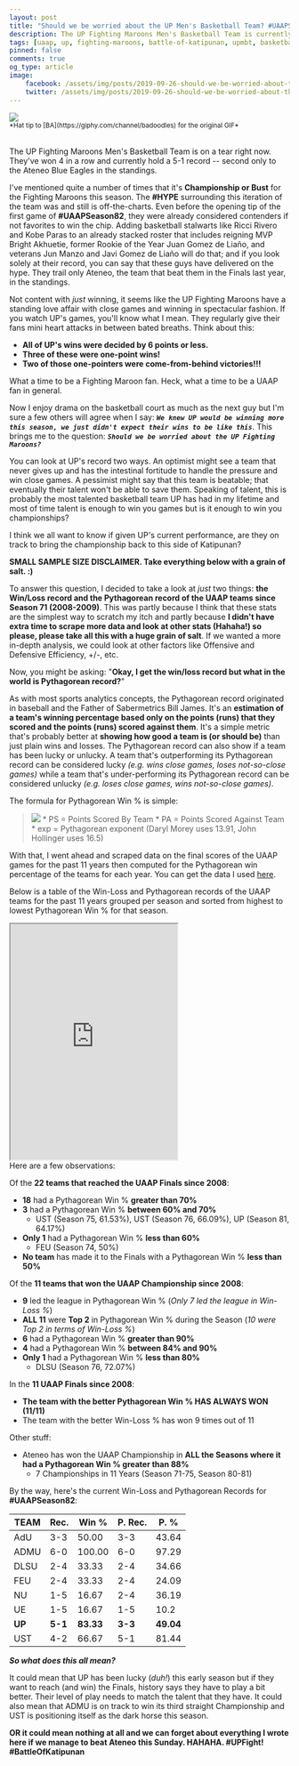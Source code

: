 ```yaml
---
layout: post
title: "Should we be worried about the UP Men's Basketball Team? #UAAPSeason82"
description: The UP Fighting Maroons Men's Basketball Team is currently 5-1 and ranks second only to Ateneo in the standings so there's nothing to worry about, right?
tags: [uaap, up, fighting-maroons, battle-of-katipunan, upmbt, basketball, data, sports, uaapseason82]
pinned: false
comments: true
og_type: article
image:
    facebook: /assets/img/posts/2019-09-26-should-we-be-worried-about-the-up-mbt-uaapseason82/kalma.png
    twitter: /assets/img/posts/2019-09-26-should-we-be-worried-about-the-up-mbt-uaapseason82/kalma.png
---
```

<div class='col-lg-12 img-container'><img class='img-fluid post-img img-shadow' src='{{ site.baseurl }}/assets/img/posts/2019-09-26-should-we-be-worried-about-the-up-mbt-uaapseason82/kalma-720.gif'></div>
<small>*Hat tip to [BA](https://giphy.com/channel/badoodles) for the original GIF*</small>
<br><br>

The UP Fighting Maroons Men's Basketball Team is on a tear right now. They've won 4 in a row and currently hold a 5-1 record -- second only to the Ateneo Blue Eagles in the standings.

I've mentioned quite a number of times that it's **Championship or Bust** for the Fighting Maroons this season. The **#HYPE** surrounding this iteration of the team was and still is off-the-charts. Even before the opening tip of the first game of **#UAAPSeason82**, they were already considered contenders if not favorites to win the chip. Adding basketball stalwarts like Ricci Rivero and Kobe Paras to an already stacked roster that includes reigning MVP Bright Akhuetie, former Rookie of the Year Juan Gomez de Liaño, and veterans Jun Manzo and Javi Gomez de Liaño will do that; and if you look solely at their record, you can say that these guys have delivered on the hype. They trail only Ateneo, the team that beat them in the Finals last year, in the standings.

Not content with *just* winning, it seems like the UP Fighting Maroons have a standing love affair with close games and winning in spectacular fashion. If you watch UP's games, you'll know what I mean. They regularly give their fans mini heart attacks in between bated breaths. Think about this:

* **All of UP's wins were decided by 6 points or less.**
* **Three of these were one-point wins!**
* **Two of those one-pointers were come-from-behind victories!!!**

What a time to be a Fighting Maroon fan. Heck, what a time to be a UAAP fan in general.

Now I enjoy drama on the basketball court as much as the next guy but I'm sure a few others will agree when I say: **_```We knew UP would be winning more this season, we just didn't expect their wins to be like this```_**. This brings me to the question: **_```Should we be worried about the UP Fighting Maroons?```_**

You can look at UP's record two ways. An optimist might see a team that never gives up and has the intestinal fortitude to handle the pressure and win close games. A pessimist might say that this team is beatable; that eventually their talent won't be able to save them. Speaking of talent, this is probably the most talented basketball team UP has had in my lifetime and most of time talent is enough to win you games but is it enough to win you championships?

I think we all want to know if given UP's current performance, are they on track to bring the championship back to this side of Katipunan?

**SMALL SAMPLE SIZE DISCLAIMER. Take everything below with a grain of salt. :)**

To answer this question, I decided to take a look at *just* two things: **the Win/Loss record and the Pythagorean record of the UAAP teams since Season 71 (2008-2009)**. This was partly because I think that these stats are the simplest way to scratch my itch and partly because **I didn't have extra time to scrape more data and look at other stats (Hahaha!) so please, please take all this with a huge grain of salt**. If we wanted a more in-depth analysis, we could look at other factors like Offensive and Defensive Efficiency, +/-, etc.

Now, you might be asking: "**Okay, I get the win/loss record but what in the world is Pythagorean record?**"

As with most sports analytics concepts, the Pythagorean record originated in baseball and the Father of Sabermetrics Bill James. It's an **estimation of a team's winning percentage based only on the points (runs) that they scored and the points (runs) scored against them**. It's a simple metric that's probably better at **showing how good a team is (or should be)** than just plain wins and losses. The Pythagorean record can also show if a team has been lucky or unlucky. A team that's outperforming its Pythagorean record can be considered lucky *(e.g. wins close games, loses not-so-close games)* while a team that's under-performing its Pythagorean record can be considered unlucky *(e.g. loses close games, wins not-so-close games)*.

The formula for Pythagorean Win % is simple:

><img class='img-fluid' src='https://latex.codecogs.com/svg.latex?\Large&space;Pythagorean Win Percentage=\frac{PS^{exp}}{PS^{exp} + PA^{exp}}' />
>* PS = Points Scored By Team
>* PA = Points Scored Against Team
>* exp = Pythagorean exponent (Daryl Morey uses 13.91, John Hollinger uses 16.5)

With that, I went ahead and scraped data on the final scores of the UAAP games for the past 11 years then computed for the Pythagorean win percentage of the teams for each year. You can get the data I used [here](https://docs.google.com/spreadsheets/d/1grFfOW5dPm6dmnWn1rUo7D-Grq_aMnQACAOtvp7GKnk/edit?usp=sharing).

Below is a table of the Win-Loss and Pythagorean records of the UAAP teams for the past 11 years grouped per season and sorted from highest to lowest Pythagorean Win % for that season.

<!-- <iframe class='airtable-embed' src='https://airtable.com/embed/shrM8fHD7lH0hDyjP?backgroundColor=gray' frameborder='0' onmousewheel='' style='background: transparent; border: 1px solid #ccc;' width='100%' height='500'></iframe> -->

<iframe class='embed-responsive' src='https://docs.google.com/spreadsheets/d/e/2PACX-1vQsw77l5JCZCJMaX3i3Tf6Mg8Jq0-sUReK-7scURYN39_EUrxObGPZ27M-rAOYG_Vl2HzhKDuJdBLQI/pubhtml?gid=0&amp;single=true&amp;widget=true&amp;headers=false' height='424px'></iframe>

<br>
Here are a few observations:

Of the **22 teams that reached the UAAP Finals since 2008**:
* **18** had a Pythagorean Win % **greater than 70%**
* **3** had a Pythagorean Win % **between 60% and 70%**
    * UST (Season 75, 61.53%), UST (Season 76, 66.09%), UP (Season 81, 64.17%)
* **Only 1** had a Pythagorean Win % **less than 60%**
    * FEU (Season 74, 50%)
* **No team** has made it to the Finals with a Pythagorean Win % **less than 50%**

Of the **11 teams that won the UAAP Championship since 2008**:
* **9** led the league in Pythagorean Win % (*Only 7 led the league in Win-Loss %*)
* **ALL 11** were **Top 2** in Pythagorean Win % during the Season (*10 were Top 2 in terms of Win-Loss %*)
* **6** had a Pythagorean Win % **greater than 90%**
* **4** had a Pythagorean Win % **between 84% and 90%**
* **Only 1** had a Pythagorean Win % **less than 80%**
    * DLSU (Season 76, 72.07%)

In the **11 UAAP Finals since 2008**:
* **The team with the better Pythagorean Win % HAS ALWAYS WON (11/11)**
* The team with the better Win-Loss % has won 9 times out of 11

Other stuff:
* Ateneo has won the UAAP Championship in **ALL the Seasons where it had a Pythagorean Win % greater than 88%**
    * 7 Championships in 11 Years (Season 71-75, Season 80-81)

By the way, here's the current Win-Loss and Pythagorean Records for **#UAAPSeason82**:

| **TEAM** | **Rec.** | **Win %**  | **P. Rec.** | **P. %**  |
|------|--------|--------|-----------|-------|
| AdU  | 3-3    | 50.00  | 3-3       | 43.64 |
| ADMU | 6-0    | 100.00 | 6-0       | 97.29 |
| DLSU | 2-4    | 33.33  | 2-4       | 34.66 |
| FEU  | 2-4    | 33.33  | 2-4       | 24.09 |
| NU   | 1-5    | 16.67  | 2-4       | 36.19 |
| UE   | 1-5    | 16.67  | 1-5       | 10.2  |
| **UP**   | **5-1**    | **83.33**  | **3-3**       | **49.04** |
| UST  | 4-2    | 66.67  | 5-1       | 81.44 |

_**So what does this all mean?**_

It could mean that UP has been lucky (*duh!*) this early season but if they want to reach (and win) the Finals, history says they have to play a bit better. Their level of play needs to match the talent that they have. It could also mean that ADMU is on track to win its third straight Championship and UST is positioning itself as the dark horse this season.

**OR it could mean nothing at all and we can forget about everything I wrote here if we manage to beat Ateneo this Sunday. HAHAHA. #UPFight! #BattleOfKatipunan**
